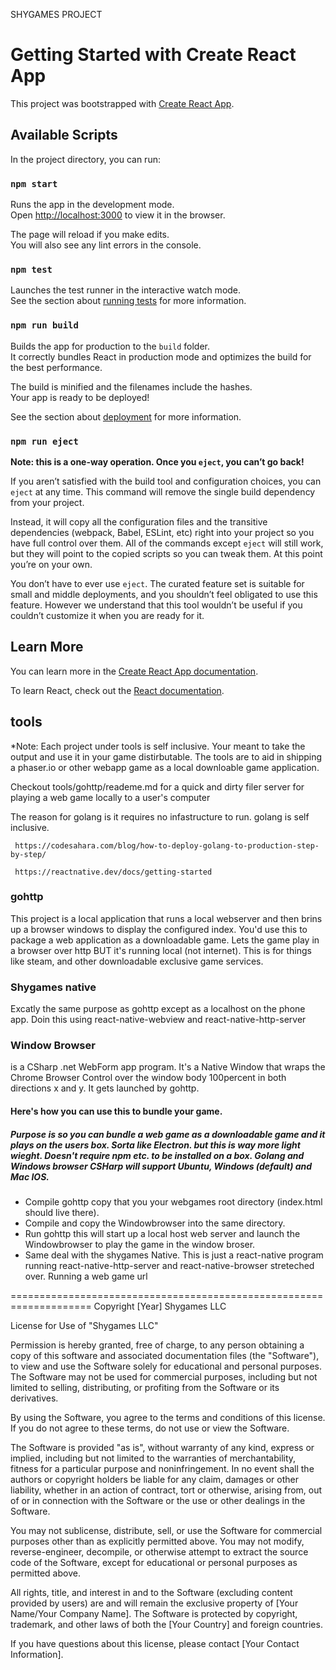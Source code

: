 
SHYGAMES PROJECT

# Getting Started with Create React App

This project was bootstrapped with [Create React App](https://github.com/facebook/create-react-app).

## Available Scripts

In the project directory, you can run:

### `npm start`

Runs the app in the development mode.\
Open [http://localhost:3000](http://localhost:3000) to view it in the browser.

The page will reload if you make edits.\
You will also see any lint errors in the console.

### `npm test`

Launches the test runner in the interactive watch mode.\
See the section about [running tests](https://facebook.github.io/create-react-app/docs/running-tests) for more information.

### `npm run build`

Builds the app for production to the `build` folder.\
It correctly bundles React in production mode and optimizes the build for the best performance.

The build is minified and the filenames include the hashes.\
Your app is ready to be deployed!

See the section about [deployment](https://facebook.github.io/create-react-app/docs/deployment) for more information.

### `npm run eject`

**Note: this is a one-way operation. Once you `eject`, you can’t go back!**

If you aren’t satisfied with the build tool and configuration choices, you can `eject` at any time. This command will remove the single build dependency from your project.

Instead, it will copy all the configuration files and the transitive dependencies (webpack, Babel, ESLint, etc) right into your project so you have full control over them. All of the commands except `eject` will still work, but they will point to the copied scripts so you can tweak them. At this point you’re on your own.

You don’t have to ever use `eject`. The curated feature set is suitable for small and middle deployments, and you shouldn’t feel obligated to use this feature. However we understand that this tool wouldn’t be useful if you couldn’t customize it when you are ready for it.

## Learn More

You can learn more in the [Create React App documentation](https://facebook.github.io/create-react-app/docs/getting-started).

To learn React, check out the [React documentation](https://reactjs.org/).



## tools

*Note: Each project under tools is self inclusive.  Your meant to take the output and use it in your game distirbutable.  The tools are to aid in shipping a phaser.io or other webapp game as a local downloable game application.

Checkout tools/gohttp/reademe.md for a quick and dirty filer server for playing
a web game locally to a user's computer

The reason for golang is it requires no infastructure to run.  golang is self inclusive.

     https://codesahara.com/blog/how-to-deploy-golang-to-production-step-by-step/
     
     https://reactnative.dev/docs/getting-started

### gohttp
This project is a local application that runs a local webserver and then brins
up a browser windows to display the configured index.  You'd use this to package
a web application as a downloadable game.  Lets the game play in a browser over http
BUT it's running local (not internet).  This is for things like steam, and other downloadable exclusive game services.

### Shygames native
Excatly the same purpose as gohttp except as a localhost on the phone app. Doin this using react-native-webview and react-native-http-server

### Window Browser 
is a CSharp .net WebForm app program.  It's a Native Window that wraps the Chrome Browser Control over the window body 100percent in both directions x and y.
It gets launched by gohttp.

#### Here's how you can use this to bundle your game.
##### Purpose is so you can bundle a web game as a downloadable game and it plays on the users box.  Sorta like Electron.  but this is way more light wieght. Doesn't require npm etc. to be installed on a box.  Golang and Windows browser CSHarp will support Ubuntu, Windows (default) and Mac IOS.
- Compile gohttp copy that you your webgames root directory (index.html should live there).
- Compile and copy the Windowbrowser into the same directory.
- Run gohttp this will start up a local host web server and launch the Windowbrowser to play the game in the window broser.
- Same deal with the shygames Native.  This is just a react-native program running react-native-http-server and react-native-browser streteched over. Running a web game url




====================================================================
Copyright [Year] Shygames LLC

License for Use of "Shygames LLC"

Permission is hereby granted, free of charge, to any person obtaining a copy of this software and associated documentation files (the "Software"), to view and use the Software solely for educational and personal purposes. The Software may not be used for commercial purposes, including but not limited to selling, distributing, or profiting from the Software or its derivatives.

By using the Software, you agree to the terms and conditions of this license. If you do not agree to these terms, do not use or view the Software.

The Software is provided "as is", without warranty of any kind, express or implied, including but not limited to the warranties of merchantability, fitness for a particular purpose and noninfringement. In no event shall the authors or copyright holders be liable for any claim, damages or other liability, whether in an action of contract, tort or otherwise, arising from, out of or in connection with the Software or the use or other dealings in the Software.

You may not sublicense, distribute, sell, or use the Software for commercial purposes other than as explicitly permitted above. You may not modify, reverse-engineer, decompile, or otherwise attempt to extract the source code of the Software, except for educational or personal purposes as permitted above.

All rights, title, and interest in and to the Software (excluding content provided by users) are and will remain the exclusive property of [Your Name/Your Company Name]. The Software is protected by copyright, trademark, and other laws of both the [Your Country] and foreign countries.

If you have questions about this license, please contact [Your Contact Information].




